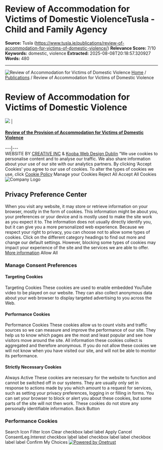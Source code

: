 # Review of Accommodation for Victims of Domestic ViolenceTusla - Child and Family Agency

**Source:** Tusla (https://www.tusla.ie/publications/review-of-accommodation-for-victims-of-domestic-violence/)
**Relevance Score:** 7/10
**Keywords:** domestic, violence
**Extracted:** 2025-08-08T20:18:57.320927
**Words:** 480

---

![Review of Accommodation for Victims of Domestic Violence](https://www.tusla.ie/images/banner-inner/img_handsup_turq.jpg)
[Home](https://www.tusla.ie) / [Publications](https://www.tusla.ie/publications/) / Review of Accommodation for Victims of Domestic Violence
# Review of Accommodation for Victims of Domestic Violence
[![](https://www.tusla.ie/uploads/news/Screenshot_2022-02-16_at_09.38.03.png)](https://www.tusla.ie/uploads/content/TUSLA_-_Domestic_Violence_Acc_Provision_Single_Page.pdf) | 
#### [Review of the Provision of Accommodation for Victims of Domestic Violence](http://www.tusla.ie/uploads/content/TUSLA_-_Domestic_Violence_Acc_Provision_Single_Page.pdf)  
---|---  
WEBSITE BY [CREATIVE INC](http://www.creativeinc.ie/) & [ Kooba Web Design Dublin](http://www.kooba.ie "Web Design")
“We use cookies to personalise content and to analyse our traffic. We also share information about your use of our site with our analytics partners. By clicking ‘Accept Cookies’ you agree to our use of cookies. To alter the types of cookies we use, click [Cookie Policy](https://www.tusla.ie/about/cookie-policy/)
Manage your Cookies Reject All Accept All Cookies
![Company Logo](https://cdn.cookielaw.org/logos/fdd48e30-6053-43f4-bd8d-038230be01da/13ac39bd-e94e-46f5-a5f5-4020516cfa05/78192a00-ade7-4087-8889-88f71ac161ee/Screenshot_2022-09-05_at_09.08.04.png)
## Privacy Preference Center
When you visit any website, it may store or retrieve information on your browser, mostly in the form of cookies. This information might be about you, your preferences or your device and is mostly used to make the site work as you expect it to. The information does not usually directly identify you, but it can give you a more personalized web experience. Because we respect your right to privacy, you can choose not to allow some types of cookies. Click on the different category headings to find out more and change our default settings. However, blocking some types of cookies may impact your experience of the site and the services we are able to offer.   
[More information](https://www.tusla.ie/about/cookie-policy/)
Allow All
###  Manage Consent Preferences
#### Targeting Cookies
Targeting Cookies
These cookies are used to enable embedded YouTube video to be played on our website. They can also collect anonymous data about your web browser to display targeted advertising to you across the Web.
#### Performance Cookies
Performance Cookies
These cookies allow us to count visits and traffic sources so we can measure and improve the performance of our site. They help us to know which pages are the most and least popular and see how visitors move around the site. All information these cookies collect is aggregated and therefore anonymous. If you do not allow these cookies we will not know when you have visited our site, and will not be able to monitor its performance.
#### Strictly Necessary Cookies
Always Active
These cookies are necessary for the website to function and cannot be switched off in our systems. They are usually only set in response to actions made by you which amount to a request for services, such as setting your privacy preferences, logging in or filling in forms. You can set your browser to block or alert you about these cookies, but some parts of the site will not then work. These cookies do not store any personally identifiable information.
Back Button
### Performance Cookies
Search Icon
Filter Icon
Clear
checkbox label label
Apply Cancel
ConsentLeg.Interest
checkbox label label
checkbox label label
checkbox label label
Confirm My Choices
[![Powered by Onetrust](https://cdn.cookielaw.org/logos/static/poweredBy_ot_logo.svg)](https://www.onetrust.com/products/cookie-consent/)